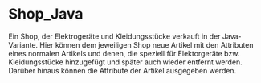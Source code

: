 # Shop_Java
Ein Shop, der Elektrogeräte und Kleidungsstücke verkauft in der Java-Variante. Hier können dem jeweiligen Shop neue Artikel mit den Attributen eines normalen Artikels und denen, die speziell für Elektorgeräte bzw. Kleidungsstücke hinzugefügt und später auch wieder entfernt werden. Darüber hinaus können die Attribute der Artikel ausgegeben werden.
